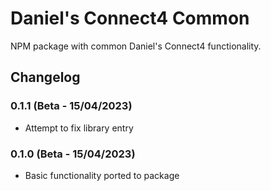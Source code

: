 # Daniel's Connect4 Common
NPM package with common Daniel's Connect4 functionality.

## Changelog
### 0.1.1 (Beta - 15/04/2023)
* Attempt to fix library entry

### 0.1.0 (Beta - 15/04/2023)
* Basic functionality ported to package
